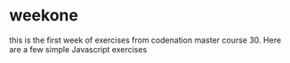 # weekone
this is the first week of exercises from codenation master course 30. Here are a few simple Javascript exercises
